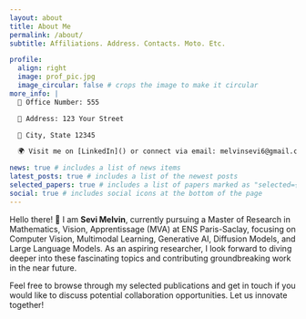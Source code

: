 ```yaml
---
layout: about
title: About Me
permalink: /about/
subtitle: Affiliations. Address. Contacts. Moto. Etc.

profile:
  align: right
  image: prof_pic.jpg
  image_circular: false # crops the image to make it circular
more_info: |
  🏢 Office Number: 555

  📍 Address: 123 Your Street

  🌆 City, State 12345

  🌍 Visit me on [LinkedIn]() or connect via email: melvinsevi6@gmail.com

news: true # includes a list of news items
latest_posts: true # includes a list of the newest posts
selected_papers: true # includes a list of papers marked as "selected={true}"
social: true # includes social icons at the bottom of the page
---
```


Hello there! 👋 I am **Sevi Melvin**, currently pursuing a Master of Research in Mathematics, Vision, Apprentissage (MVA) at ENS Paris-Saclay, focusing on Computer Vision, Multimodal Learning, Generative AI, Diffusion Models, and Large Language Models. As an aspiring researcher, I look forward to diving deeper into these fascinating topics and contributing groundbreaking work in the near future.

Feel free to browse through my selected publications and get in touch if you would like to discuss potential collaboration opportunities. Let us innovate together!
